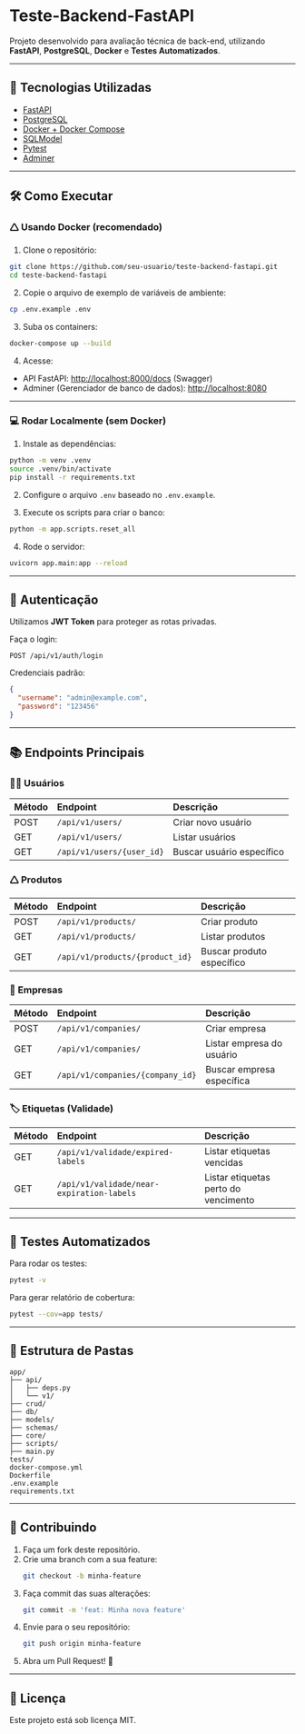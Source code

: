 # Teste-Backend-FastAPI

Projeto desenvolvido para avaliação técnica de back-end, utilizando **FastAPI**, **PostgreSQL**, **Docker** e **Testes Automatizados**.

---

## 🚀 Tecnologias Utilizadas

- [FastAPI](https://fastapi.tiangolo.com/)
- [PostgreSQL](https://www.postgresql.org/)
- [Docker + Docker Compose](https://www.docker.com/)
- [SQLModel](https://sqlmodel.tiangolo.com/)
- [Pytest](https://docs.pytest.org/en/7.1.x/)
- [Adminer](https://www.adminer.org/)

---

## 🛠️ Como Executar

### 🛆 Usando Docker (recomendado)

1. Clone o repositório:

```bash
git clone https://github.com/seu-usuario/teste-backend-fastapi.git
cd teste-backend-fastapi
```

2. Copie o arquivo de exemplo de variáveis de ambiente:

```bash
cp .env.example .env
```

3. Suba os containers:

```bash
docker-compose up --build
```

4. Acesse:

- API FastAPI: [http://localhost:8000/docs](http://localhost:8000/docs) (Swagger)
- Adminer (Gerenciador de banco de dados): [http://localhost:8080](http://localhost:8080)

---

### 💻 Rodar Localmente (sem Docker)

1. Instale as dependências:

```bash
python -m venv .venv
source .venv/bin/activate
pip install -r requirements.txt
```

2. Configure o arquivo `.env` baseado no `.env.example`.

3. Execute os scripts para criar o banco:

```bash
python -m app.scripts.reset_all
```

4. Rode o servidor:

```bash
uvicorn app.main:app --reload
```

---

## 🔐 Autenticação

Utilizamos **JWT Token** para proteger as rotas privadas.

Faça o login:

```
POST /api/v1/auth/login
```

Credenciais padrão:

```json
{
  "username": "admin@example.com",
  "password": "123456"
}
```

---

## 📚 Endpoints Principais

### 🧑‍💼 Usuários

| Método | Endpoint                  | Descrição                 |
| :----- | :------------------------ | :------------------------ |
| POST   | `/api/v1/users/`          | Criar novo usuário        |
| GET    | `/api/v1/users/`          | Listar usuários           |
| GET    | `/api/v1/users/{user_id}` | Buscar usuário específico |

### 🛆 Produtos

| Método | Endpoint                        | Descrição                 |
| :----- | :------------------------------ | :------------------------ |
| POST   | `/api/v1/products/`             | Criar produto             |
| GET    | `/api/v1/products/`             | Listar produtos           |
| GET    | `/api/v1/products/{product_id}` | Buscar produto específico |

### 🏢 Empresas

| Método | Endpoint                         | Descrição                 |
| :----- | :------------------------------- | :------------------------ |
| POST   | `/api/v1/companies/`             | Criar empresa             |
| GET    | `/api/v1/companies/`             | Listar empresa do usuário |
| GET    | `/api/v1/companies/{company_id}` | Buscar empresa específica |

### 🏷️ Etiquetas (Validade)

| Método | Endpoint                                  | Descrição                            |
| :----- | :---------------------------------------- | :----------------------------------- |
| GET    | `/api/v1/validade/expired-labels`         | Listar etiquetas vencidas            |
| GET    | `/api/v1/validade/near-expiration-labels` | Listar etiquetas perto do vencimento |

---

## 🧪 Testes Automatizados

Para rodar os testes:

```bash
pytest -v
```

Para gerar relatório de cobertura:

```bash
pytest --cov=app tests/
```

---

## 📂 Estrutura de Pastas

```
app/
├── api/
│   ├── deps.py
│   └── v1/
├── crud/
├── db/
├── models/
├── schemas/
├── core/
├── scripts/
├── main.py
tests/
docker-compose.yml
Dockerfile
.env.example
requirements.txt
```

---

## 🧵 Contribuindo

1. Faça um fork deste repositório.
2. Crie uma branch com a sua feature:
   ```bash
   git checkout -b minha-feature
   ```
3. Faça commit das suas alterações:
   ```bash
   git commit -m 'feat: Minha nova feature'
   ```
4. Envie para o seu repositório:
   ```bash
   git push origin minha-feature
   ```
5. Abra um Pull Request! 🚀

---

## 📝 Licença

Este projeto está sob licença MIT.
